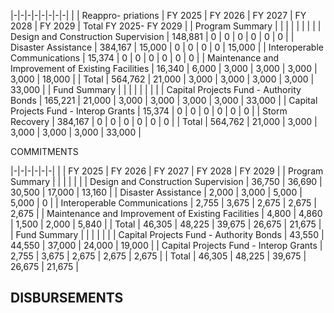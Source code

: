 |-|-|-|-|-|-|-|-|
| | Reappro-  priations | FY 2025 | FY 2026 | FY 2027 | FY 2028 | FY 2029 | Total FY 2025- FY 2029 |
| Program Summary | | | | | | | |
| Design and Construction Supervision | 148,881 | 0 | 0 | 0 | 0 | 0 | 0 |
| Disaster Assistance | 384,167 | 15,000 | 0 | 0 | 0 | 0 | 15,000 |
| Interoperable Communications | 15,374 | 0 | 0 | 0 | 0 | 0 | 0 |
| Maintenance and Improvement of Existing Facilities | 16,340 | 6,000 | 3,000 | 3,000 | 3,000 | 3,000 | 18,000 |
| Total | 564,762 | 21,000 | 3,000 | 3,000 | 3,000 | 3,000 | 33,000 |
| Fund Summary | | | | | | | |
| Capital Projects Fund - Authority Bonds | 165,221 | 21,000 | 3,000 | 3,000 | 3,000 | 3,000 | 33,000 |
| Capital Projects Fund - Interop Grants | 15,374 | 0 | 0 | 0 | 0 | 0 | 0 |
| Storm Recovery | 384,167 | 0 | 0 | 0 | 0 | 0 | 0 |
| Total | 564,762 | 21,000 | 3,000 | 3,000 | 3,000 | 3,000 | 33,000 |

COMMITMENTS

|-|-|-|-|-|-|
| | FY 2025 | FY 2026 | FY 2027 | FY 2028 | FY 2029 |
| Program Summary | | | | | |
| Design and Construction Supervision | 36,750 | 36,690 | 30,500 | 17,000 | 13,160 |
| Disaster Assistance | 2,000 | 3,000 | 5,000 | 5,000 | 0 |
| Interoperable Communications | 2,755 | 3,675 | 2,675 | 2,675 | 2,675 |
| Maintenance and Improvement of Existing Facilities | 4,800 | 4,860 | 1,500 | 2,000 | 5,840 |
| Total | 46,305 | 48,225 | 39,675 | 26,675 | 21,675 |
| Fund Summary | | | | | |
| Capital Projects Fund - Authority Bonds | 43,550 | 44,550 | 37,000 | 24,000 | 19,000 |
| Capital Projects Fund - Interop Grants | 2,755 | 3,675 | 2,675 | 2,675 | 2,675 |
| Total | 46,305 | 48,225 | 39,675 | 26,675 | 21,675 |

## **DISBURSEMENTS**
